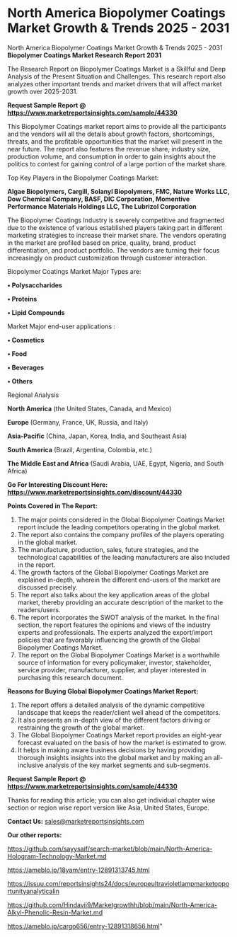 # North America Biopolymer Coatings Market Growth & Trends 2025 - 2031
North America Biopolymer Coatings Market Growth & Trends 2025 - 2031
<strong>Biopolymer Coatings Market Research Report 2031</strong>

The Research Report on Biopolymer Coatings Market is a Skillful and Deep Analysis of the Present Situation and Challenges. This research report also analyzes other important trends and market drivers that will affect market growth over 2025-2031.

<strong>Request Sample Report @ <a href=https://www.marketreportsinsights.com/sample/44330>https://www.marketreportsinsights.com/sample/44330</a></strong>

This Biopolymer Coatings market report aims to provide all the participants and the vendors will all the details about growth factors, shortcomings, threats, and the profitable opportunities that the market will present in the near future. The report also features the revenue share, industry size, production volume, and consumption in order to gain insights about the politics to contest for gaining control of a large portion of the market share.

Top Key Players in the Biopolymer Coatings Market:

<strong>Algae Biopolymers, Cargill, Solanyl Biopolymers, FMC, Nature Works LLC, Dow Chemical Company, BASF, DIC Corporation, Momentive Performance Materials Holdings LLC, The Lubrizol Corporation</strong>

The Biopolymer Coatings Industry is severely competitive and fragmented due to the existence of various established players taking part in different marketing strategies to increase their market share. The vendors operating in the market are profiled based on price, quality, brand, product differentiation, and product portfolio. The vendors are turning their focus increasingly on product customization through customer interaction.

Biopolymer Coatings Market Major Types are:

<strong>•  Polysaccharides

•  Proteins

•  Lipid Compounds</strong>

Market Major end-user applications :

<strong>•  Cosmetics

•  Food

•  Beverages

•  Others</strong>

Regional Analysis

</u><strong><b>North America</b></strong> (the United States, Canada, and Mexico)

<strong><b>Europe </b></strong>(Germany, France, UK, Russia, and Italy)

<strong><b>Asia-Pacific</b></strong> (China, Japan, Korea, India, and Southeast Asia)

<strong><b>South America</b></strong> (Brazil, Argentina, Colombia, etc.)

<strong><b>The Middle East and Africa</b></strong> (Saudi Arabia, UAE, Egypt, Nigeria, and South Africa)

<strong>Go For Interesting Discount Here: <a href=https://www.marketreportsinsights.com/discount/44330>https://www.marketreportsinsights.com/discount/44330</a></strong>

<strong>Points Covered in The Report:</strong>
<ol>
  <li>The major points considered in the Global Biopolymer Coatings Market report include the leading competitors operating in the global market.</li>
  <li>The report also contains the company profiles of the players operating in the global market.</li>
  <li>The manufacture, production, sales, future strategies, and the technological capabilities of the leading manufacturers are also included in the report.</li>
  <li>The growth factors of the Global Biopolymer Coatings Market are explained in-depth, wherein the different end-users of the market are discussed precisely.</li>
  <li>The report also talks about the key application areas of the global market, thereby providing an accurate description of the market to the readers/users.</li>
  <li>The report incorporates the SWOT analysis of the market. In the final section, the report features the opinions and views of the industry experts and professionals. The experts analyzed the export/import policies that are favorably influencing the growth of the Global Biopolymer Coatings Market.</li>
  <li>The report on the Global Biopolymer Coatings Market is a worthwhile source of information for every policymaker, investor, stakeholder, service provider, manufacturer, supplier, and player interested in purchasing this research document.</li>
</ol>
<strong>Reasons for Buying Global Biopolymer Coatings Market Report:</strong>

<ol>
  <li>The report offers a detailed analysis of the dynamic competitive landscape that keeps the reader/client well ahead of the competitors.</li>
  <li>It also presents an in-depth view of the different factors driving or restraining the growth of the global market.</li>
  <li>The Global Biopolymer Coatings Market report provides an eight-year forecast evaluated on the basis of how the market is estimated to grow.</li>
  <li>It helps in making aware business decisions by having providing thorough insights insights into the global market and by making an all-inclusive analysis of the key market segments and sub-segments.</li>
</ol>
<strong>Request Sample Report @ <a href=https://www.marketreportsinsights.com/sample/44330>https://www.marketreportsinsights.com/sample/44330</a></strong>


Thanks for reading this article; you can also get individual chapter wise section or region wise report version like Asia, United States, Europe.

<strong>Contact Us:</strong>
sales@marketreportsinsights.com

<strong>Our other reports:</strong>

<a href=https://github.com/sayysaif/search-market/blob/main/North-America-Hologram-Technology-Market.md>https://github.com/sayysaif/search-market/blob/main/North-America-Hologram-Technology-Market.md</a>

<a href=https://ameblo.jp/18yam/entry-12891313745.html>https://ameblo.jp/18yam/entry-12891313745.html</a>

<a href=https://issuu.com/reportsinsights24/docs/europeultravioletlampmarketopportunityanalyticalin>https://issuu.com/reportsinsights24/docs/europeultravioletlampmarketopportunityanalyticalin</a>

<a href=https://github.com/Hindavii9/Marketgrowthh/blob/main/North-America-Alkyl-Phenolic-Resin-Market.md>https://github.com/Hindavii9/Marketgrowthh/blob/main/North-America-Alkyl-Phenolic-Resin-Market.md</a>

<a href=https://ameblo.jp/cargo656/entry-12891318656.html>https://ameblo.jp/cargo656/entry-12891318656.html</a>"
